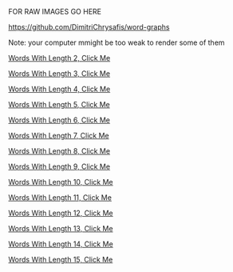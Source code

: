 
FOR RAW IMAGES GO HERE

https://github.com/DimitriChrysafis/word-graphs

Note: your computer mmight be too weak to render some of them

[Words With Length 2, Click Me](media/post5/html/2.html)

[Words With Length 3, Click Me](media/post5/html/3.html)

[Words With Length 4, Click Me](media/post5/html/4.html)

[Words With Length 5, Click Me](media/post5/html/5.html)

[Words With Length 6, Click Me](media/post5/html/6.html)

[Words With Length 7, Click Me](media/post5/html/7.html)

[Words With Length 8, Click Me](media/post5/html/8.html)

[Words With Length 9, Click Me](media/post5/html/9.html)

[Words With Length 10, Click Me](media/post5/html/10.html)

[Words With Length 11, Click Me](media/post5/html/11.html)

[Words With Length 12, Click Me](media/post5/html/12.html)

[Words With Length 13, Click Me](media/post5/html/13.html)

[Words With Length 14, Click Me](media/post5/html/14.html)

[Words With Length 15, Click Me](media/post5/html/15.html)
